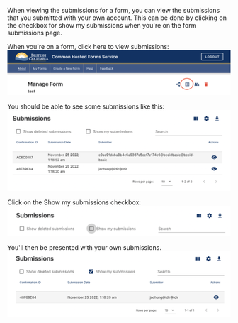When viewing the submissions for a form, you can view the submissions that you submitted with your own account. This can be done by clicking on the checkbox for show my submissions when you're on the form submissions page.

When you're on a form, click here to view submissions:
![image](images/vs1.png)


You should be able to see some submissions like this:
![image](images/vs2.png)

Click on the Show my submissions checkbox:
![image](images/vs3.png)

You'll then be presented with your own submissions.
![image](images/vs4.png)
